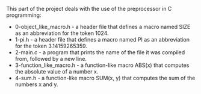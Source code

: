 This part of the project deals with the use of the preprocessor in C programming:
* 0-object_like_macro.h - a header file that defines a macro named SIZE as an abbreviation for the token 1024.
* 1-pi.h - a header file that defines a macro named PI as an abbreviation for the token 3.14159265359.
* 2-main.c -  a program that prints the name of the file it was compiled from, followed by a new line.
* 3-function_like_macro.h - a function-like macro ABS(x) that computes the absolute value of a number x.
* 4-sum.h - a function-like macro SUM(x, y) that computes the sum of the numbers x and y.